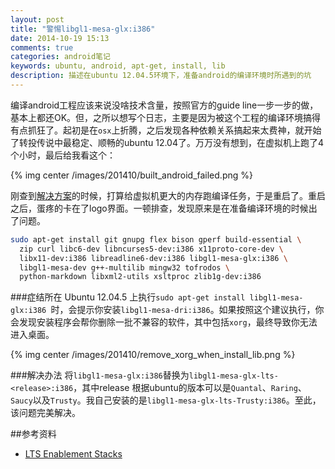```yaml
---
layout: post
title: "警惕libgl1-mesa-glx:i386"
date: 2014-10-19 15:13
comments: true
categories: android笔记
keywords: ubuntu, android, apt-get, install, lib
description: 描述在ubuntu 12.04.5环境下，准备android的编译环境时所遇到的坑
---
```


编译android工程应该来说没啥技术含量，按照官方的guide line一步一步的做，基本上都还OK。但，之所以想写个日志，主要是因为被这个工程的编译环境搞得有点抓狂了。起初是在`osx`上折腾，之后发现各种依赖关系搞起来太费神，就开始了转投传说中最稳定、顺畅的ubuntu 12.04了。万万没有想到，在虚拟机上跑了4个小时，最后给我看这个：

{% img center /images/201410/built_android_failed.png %}

刚查到[解决方案][1]的时候，打算给虚拟机更大的内存跑编译任务，于是重启了。重启之后，蛋疼的卡在了logo界面。一顿排查，发现原来是在准备编译环境的时候出了问题。

```bash
sudo apt-get install git gnupg flex bison gperf build-essential \
  zip curl libc6-dev libncurses5-dev:i386 x11proto-core-dev \
  libx11-dev:i386 libreadline6-dev:i386 libgl1-mesa-glx:i386 \
  libgl1-mesa-dev g++-multilib mingw32 tofrodos \
  python-markdown libxml2-utils xsltproc zlib1g-dev:i386
```

###症结所在
Ubuntu 12.04.5 上执行`sudo apt-get install libgl1-mesa-glx:i386 `时，会提示你安装`libgl1-mesa-dri:i386`。如果按照这个建议执行，你会发现安装程序会帮你删除一批不兼容的软件，其中包括`xorg`，最终导致你无法进入桌面。

{% img center /images/201410/remove_xorg_when_install_lib.png %}

###解决办法
将`libgl1-mesa-glx:i386`替换为`libgl1-mesa-glx-lts-<release>:i386`，其中release 根据ubuntu的版本可以是`Quantal`、`Raring`、`Saucy`以及`Trusty`。我自己安装的是`libgl1-mesa-glx-lts-Trusty:i386`。至此，该问题完美解决。

##参考资料
- [LTS Enablement Stacks](https://wiki.ubuntu.com/Kernel/LTSEnablementStack)

[1]: http://blog.csdn.net/g_r_u_b/article/details/8644745
